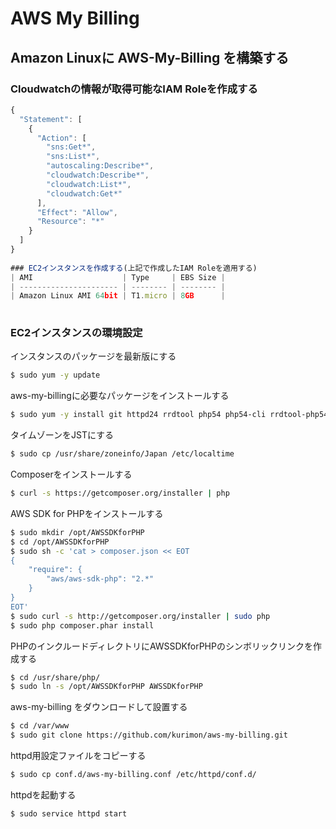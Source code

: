 # AWS My Billing

## Amazon Linuxに AWS-My-Billing を構築する
### Cloudwatchの情報が取得可能なIAM Roleを作成する
```javascript
{
  "Statement": [
    {
      "Action": [
        "sns:Get*",
        "sns:List*",
        "autoscaling:Describe*",
        "cloudwatch:Describe*",
        "cloudwatch:List*",
        "cloudwatch:Get*"
      ],
      "Effect": "Allow",
      "Resource": "*"
    }
  ]
}
  
### EC2インスタンスを作成する(上記で作成したIAM Roleを適用する)
| AMI                    | Type     | EBS Size |
| ---------------------- | -------- | -------- |
| Amazon Linux AMI 64bit | T1.micro | 8GB      |
  
```
### EC2インスタンスの環境設定
インスタンスのパッケージを最新版にする
```bash
$ sudo yum -y update
```
  
aws-my-billingに必要なパッケージをインストールする
```bash
$ sudo yum -y install git httpd24 rrdtool php54 php54-cli rrdtool-php54
```

タイムゾーンをJSTにする
```bash
$ sudo cp /usr/share/zoneinfo/Japan /etc/localtime
```
  
Composerをインストールする
```bash
$ curl -s https://getcomposer.org/installer | php
```
  
AWS SDK for PHPをインストールする
```bash
$ sudo mkdir /opt/AWSSDKforPHP
$ cd /opt/AWSSDKforPHP
$ sudo sh -c 'cat > composer.json << EOT
{
    "require": {
        "aws/aws-sdk-php": "2.*"
    }
}
EOT'
$ sudo curl -s http://getcomposer.org/installer | sudo php
$ sudo php composer.phar install
```
  
PHPのインクルードディレクトリにAWSSDKforPHPのシンボリックリンクを作成する
```bash
$ cd /usr/share/php/
$ sudo ln -s /opt/AWSSDKforPHP AWSSDKforPHP
```
  
aws-my-billing をダウンロードして設置する
```bash
$ cd /var/www
$ sudo git clone https://github.com/kurimon/aws-my-billing.git
```
  
httpd用設定ファイルをコピーする
```bash
$ sudo cp conf.d/aws-my-billing.conf /etc/httpd/conf.d/
```
  
httpdを起動する
```bash
$ sudo service httpd start
```








